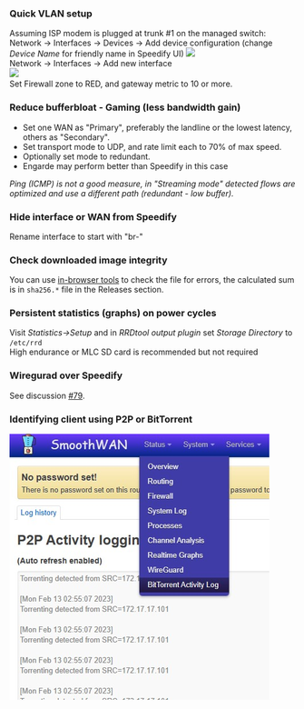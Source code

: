 ### Quick VLAN setup
Assuming ISP modem is plugged at trunk #1 on the managed switch:  
Network -> Interfaces -> Devices -> Add device configuration (change _Device Name_ for friendly name in Speedify UI) 
<img src="https://user-images.githubusercontent.com/96490382/166711545-70232fd3-dc40-4f06-9a05-4d6fb6697d89.png" width=500 />  
Network -> Interfaces -> Add new interface   
<img src="https://user-images.githubusercontent.com/96490382/166711876-88b897a8-4439-4c77-b3eb-0b333be3a869.png" width=500 />  
Set Firewall zone to RED, and gateway metric to 10 or more.
### Reduce bufferbloat - Gaming (less bandwidth gain)
* Set one WAN as "Primary", preferably the landline or the lowest latency, others as "Secondary".    
* Set transport mode to UDP, and rate limit each to 70% of max speed.  
* Optionally set mode to redundant.
* Engarde may perform better than Speedify in this case

*Ping (ICMP) is not a good measure, in "Streaming mode" detected flows are optimized and use a different path (redundant - low buffer).* 
### Hide interface or WAN from Speedify
Rename interface to start with "br-"
### Check downloaded image integrity
You can use [in-browser tools](https://emn178.github.io/online-tools/sha256_checksum.html) to check the file for errors, the calculated sum is in `sha256.*` file in the Releases section.  
### Persistent statistics (graphs) on power cycles
Visit _Statistics->Setup_ and in _RRDtool output plugin_ set _Storage Directory_ to `/etc/rrd`  
High endurance or MLC SD card is recommended but not required
### Wiregurad over Speedify
See discussion [#79](https://github.com/TalalMash/SmoothWAN/discussions/79#discussioncomment-4131043).
### Identifying client using P2P or BitTorrent
![](/assets/p2p.jpg)